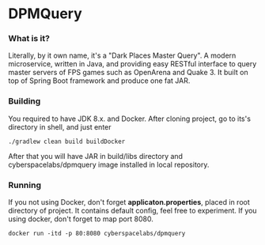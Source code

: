 # **DPMQuery**
### What is it?
Literally, by it own name, it's a "Dark Places Master Query".
A modern microservice, written in Java, and providing easy RESTful interface to query master servers of FPS games such as OpenArena and Quake 3.
It built on top of Spring Boot framework and produce one fat JAR.

### Building
You required to have JDK 8.x. and Docker. After cloning project, go to its's directory in shell, and just enter 
```shell
./gradlew clean build buildDocker
```

After that you will have JAR in build/libs directory and cyberspacelabs/dpmquery image installed in local repository.

### Running
If you not using Docker, don't forget **applicaton.properties**, placed in root directory of project. It contains default config, feel free to experiment.
If you using docker, don't forget to map port 8080.
```shell
docker run -itd -p 80:8080 cyberspacelabs/dpmquery
```

